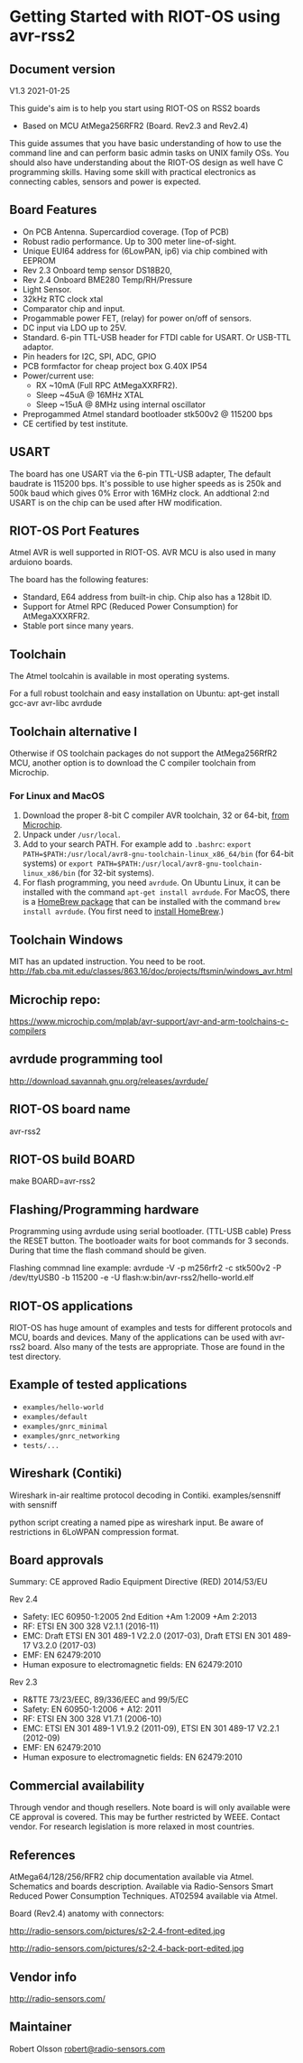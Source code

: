 Getting Started with RIOT-OS using avr-rss2
===========================================

Document version
----------------
V1.3 2021-01-25

This guide's aim is to help you start using RIOT-OS on RSS2 boards
* Based on MCU AtMega256RFR2 (Board. Rev2.3 and Rev2.4)

This guide assumes that you have basic understanding of how to use the 
command line and can perform basic admin tasks on UNIX family OSs. You
should also have understanding about the RIOT-OS design as well have C
programming skills. Having some skill with practical electronics as
connecting cables, sensors and power is expected.

Board Features
---------------
* On PCB Antenna. Supercardiod coverage. (Top of PCB)
* Robust radio performance. Up to 300 meter line-of-sight.
* Unique EUI64 address for (6LowPAN, ip6) via chip combined with EEPROM
* Rev 2.3 Onboard temp sensor DS18B20,
* Rev 2.4 Onboard BME280 Temp/RH/Pressure
* Light Sensor.
* 32kHz RTC clock xtal
* Comparator chip and input. 
* Progammable power FET, (relay) for power on/off of sensors.
* DC input via LDO up to 25V.
* Standard. 6-pin TTL-USB header for FTDI cable for USART.
  Or USB-TTL adaptor.
* Pin headers for I2C, SPI, ADC, GPIO
* PCB formfactor for cheap project box G.40X IP54
* Power/current use:
  * RX ~10mA (Full RPC AtMegaXXRFR2). 
  * Sleep ~45uA @ 16MHz XTAL
  * Sleep ~15uA @  8MHz using internal oscillator
* Preprogammed Atmel standard bootloader stk500v2 @ 115200 bps 
* CE certified by test institute.

USART 
-----
The board has one USART via the 6-pin TTL-USB adapter, The default
baudrate is 115200 bps. It's possible to use higher speeds as is 250k
and 500k baud which gives 0% Error with 16MHz clock. 
An addtional 2:nd USART is on the chip can be used after HW modification.

RIOT-OS Port Features
---------------------
Atmel AVR is well supported in RIOT-OS. AVR MCU is also used in many
arduiono boards.

The board has the following features:
* Standard, E64 address from built-in chip. Chip also has a 128bit ID.
* Support for Atmel RPC (Reduced Power Consumption) for AtMegaXXXRFR2. 
* Stable port since many years.

Toolchain
---------
The Atmel toolcahin is available in most operating systems.

For a full robust toolchain and easy installation on Ubuntu:  apt-get install gcc-avr avr-libc avrdude

Toolchain alternative I
-----------------------
Otherwise if OS toolchain packages do not support the AtMega256RfR2
MCU, another option is to download the C compiler toolchain from
Microchip.

### For Linux and MacOS

1. Download the proper 8-bit C compiler AVR toolchain, 32 or 64-bit,
   [from Microchip](https://www.microchip.com/mplab/avr-support/avr-and-arm-toolchains-c-compilers).
2. Unpack under `/usr/local`.
3. Add to your search PATH. For example add to `.bashrc`: `export PATH=$PATH:/usr/local/avr8-gnu-toolchain-linux_x86_64/bin` (for 64-bit systems) or `export PATH=$PATH:/usr/local/avr8-gnu-toolchain-linux_x86/bin` (for 32-bit systems).
4. For flash programming, you need `avrdude`. On Ubuntu Linux, it can be installed with the command
`apt-get install avrdude`. For MacOS, there is a [HomeBrew
package](https://formulae.brew.sh/formula/avrdude#default) that can be
installed with the command `brew install avrdude`. (You first need to
[install HomeBrew](https://brew.sh).)


Toolchain Windows
-----------------
MIT has an updated instruction. You need to be root.
http://fab.cba.mit.edu/classes/863.16/doc/projects/ftsmin/windows_avr.html

Microchip repo:
---------------
https://www.microchip.com/mplab/avr-support/avr-and-arm-toolchains-c-compilers

avrdude programming tool
------------------------
http://download.savannah.gnu.org/releases/avrdude/

RIOT-OS board name
------------------
avr-rss2

RIOT-OS build BOARD
--------------------
make BOARD=avr-rss2

Flashing/Programming hardware
------------------------------
Programming using avrdude using serial bootloader. (TTL-USB cable)
Press the RESET button. The bootloader waits for boot commands for 3 seconds.
During that time the flash command should be given.

Flashing commnad line example:
    avrdude -V -p m256rfr2 -c stk500v2  -P /dev/ttyUSB0 -b 115200 -e -U flash:w:bin/avr-rss2/hello-world.elf


RIOT-OS applications
--------------------
RIOT-OS has huge amount of examples and tests for different
protocols and MCU, boards and devices. Many of the applications
can be used with avr-rss2 board. Also many of the tests are
appropriate. Those are found in the test directory.

Example of tested applications
------------------------------
* `examples/hello-world`
* `examples/default`
* `examples/gnrc_minimal`
* `examples/gnrc_networking`
* `tests/...`

Wireshark (Contiki)
-------------------
Wireshark in-air realtime protocol decoding in Contiki.
examples/sensniff with sensniff

python script creating a named pipe as wireshark input. Be aware of 
restrictions in 6LoWPAN compression format.


Board approvals
---------------
 Summary: CE approved Radio Equipment Directive (RED) 2014/53/EU

Rev 2.4
* Safety: IEC 60950-1:2005 2nd Edition +Am 1:2009 +Am 2:2013
* RF: ETSI EN 300 328 V2.1.1 (2016-11)
* EMC: Draft ETSI EN 301 489-1 V2.2.0 (2017-03), 
  Draft ETSI EN 301 489-17 V3.2.0 (2017-03)
* EMF: EN 62479:2010
* Human exposure to electromagnetic fields: EN 62479:2010 

Rev 2.3
* R&TTE 73/23/EEC, 89/336/EEC and 99/5/EC
* Safety: EN 60950-1:2006 + A12: 2011
* RF: ETSI EN 300 328 V1.7.1 (2006-10)
* EMC: ETSI EN 301 489-1 V1.9.2 (2011-09), ETSI EN 301 489-17 V2.2.1 (2012-09)
* EMF: EN 62479:2010
* Human exposure to electromagnetic fields: EN 62479:2010 

Commercial availability
------------------------
Through vendor and though resellers. Note board is will only available 
were CE approval is covered. This may be further restricted by WEEE.
Contact vendor. For research legislation is more relaxed in most 
countries.

References
----------
AtMega64/128/256/RFR2 chip documentation available via Atmel.
Schematics and boards description. Available via Radio-Sensors
Smart Reduced Power Consumption Techniques. AT02594 available via Atmel.

Board (Rev2.4) anatomy with connectors:

http://radio-sensors.com/pictures/s2-2.4-front-edited.jpg

http://radio-sensors.com/pictures/s2-2.4-back-port-edited.jpg

Vendor info
-----------
http://radio-sensors.com/

Maintainer
----------
Robert Olsson <robert@radio-sensors.com>
